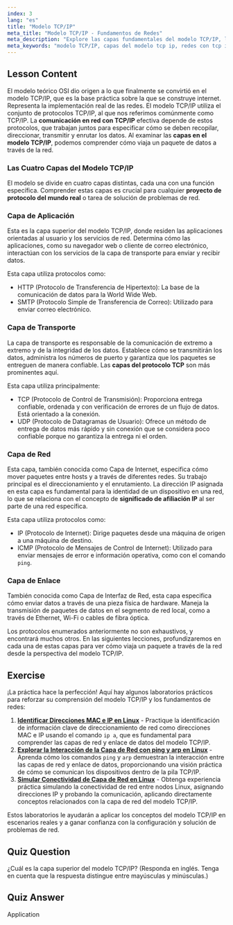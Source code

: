 ```yaml
---
index: 3
lang: "es"
title: "Modelo TCP/IP"
meta_title: "Modelo TCP/IP - Fundamentos de Redes"
meta_description: "Explore las capas fundamentales del modelo TCP/IP, la piedra angular de las redes modernas. Aprenda sobre las capas de Aplicación, Transporte, Red y Enlace para una red efectiva con TCP/IP."
meta_keywords: "modelo TCP/IP, capas del modelo tcp ip, redes con tcp ip, capas del protocolo tcp, capas de red, TCP, IP, redes Linux, proyecto de protocolo real"
---
```


## Lesson Content

El modelo teórico OSI dio origen a lo que finalmente se convirtió en el modelo TCP/IP, que es la base práctica sobre la que se construye internet. Representa la implementación real de las redes. El modelo TCP/IP utiliza el conjunto de protocolos TCP/IP, al que nos referimos comúnmente como TCP/IP. La **comunicación en red con TCP/IP** efectiva depende de estos protocolos, que trabajan juntos para especificar cómo se deben recopilar, direccionar, transmitir y enrutar los datos. Al examinar las **capas en el modelo TCP/IP**, podemos comprender cómo viaja un paquete de datos a través de la red.

### Las Cuatro Capas del Modelo TCP/IP

El modelo se divide en cuatro capas distintas, cada una con una función específica. Comprender estas capas es crucial para cualquier **proyecto de protocolo del mundo real** o tarea de solución de problemas de red.

### Capa de Aplicación

Esta es la capa superior del modelo TCP/IP, donde residen las aplicaciones orientadas al usuario y los servicios de red. Determina cómo las aplicaciones, como su navegador web o cliente de correo electrónico, interactúan con los servicios de la capa de transporte para enviar y recibir datos.

Esta capa utiliza protocolos como:

- HTTP (Protocolo de Transferencia de Hipertexto): La base de la comunicación de datos para la World Wide Web.
- SMTP (Protocolo Simple de Transferencia de Correo): Utilizado para enviar correo electrónico.

### Capa de Transporte

La capa de transporte es responsable de la comunicación de extremo a extremo y de la integridad de los datos. Establece cómo se transmitirán los datos, administra los números de puerto y garantiza que los paquetes se entreguen de manera confiable. Las **capas del protocolo TCP** son más prominentes aquí.

Esta capa utiliza principalmente:

- TCP (Protocolo de Control de Transmisión): Proporciona entrega confiable, ordenada y con verificación de errores de un flujo de datos. Está orientado a la conexión.
- UDP (Protocolo de Datagramas de Usuario): Ofrece un método de entrega de datos más rápido y sin conexión que se considera poco confiable porque no garantiza la entrega ni el orden.

### Capa de Red

Esta capa, también conocida como Capa de Internet, especifica cómo mover paquetes entre hosts y a través de diferentes redes. Su trabajo principal es el direccionamiento y el enrutamiento. La dirección IP asignada en esta capa es fundamental para la identidad de un dispositivo en una red, lo que se relaciona con el concepto de **significado de afiliación IP** al ser parte de una red específica.

Esta capa utiliza protocolos como:

- IP (Protocolo de Internet): Dirige paquetes desde una máquina de origen a una máquina de destino.
- ICMP (Protocolo de Mensajes de Control de Internet): Utilizado para enviar mensajes de error e información operativa, como con el comando `ping`.

### Capa de Enlace

También conocida como Capa de Interfaz de Red, esta capa especifica cómo enviar datos a través de una pieza física de hardware. Maneja la transmisión de paquetes de datos en el segmento de red local, como a través de Ethernet, Wi-Fi o cables de fibra óptica.

Los protocolos enumerados anteriormente no son exhaustivos, y encontrará muchos otros. En las siguientes lecciones, profundizaremos en cada una de estas capas para ver cómo viaja un paquete a través de la red desde la perspectiva del modelo TCP/IP.

## Exercise

¡La práctica hace la perfección! Aquí hay algunos laboratorios prácticos para reforzar su comprensión del modelo TCP/IP y los fundamentos de redes:

1. **[Identificar Direcciones MAC e IP en Linux](https://labex.io/es/labs/comptia-identify-mac-and-ip-addresses-in-linux-592731)** - Practique la identificación de información clave de direccionamiento de red como direcciones MAC e IP usando el comando `ip a`, que es fundamental para comprender las capas de red y enlace de datos del modelo TCP/IP.
2. **[Explorar la Interacción de la Capa de Red con ping y arp en Linux](https://labex.io/es/labs/comptia-explore-network-layer-interaction-with-ping-and-arp-in-linux-592746)** - Aprenda cómo los comandos `ping` y `arp` demuestran la interacción entre las capas de red y enlace de datos, proporcionando una visión práctica de cómo se comunican los dispositivos dentro de la pila TCP/IP.
3. **[Simular Conectividad de Capa de Red en Linux](https://labex.io/es/labs/comptia-simulate-network-layer-connectivity-in-linux-592752)** - Obtenga experiencia práctica simulando la conectividad de red entre nodos Linux, asignando direcciones IP y probando la comunicación, aplicando directamente conceptos relacionados con la capa de red del modelo TCP/IP.

Estos laboratorios le ayudarán a aplicar los conceptos del modelo TCP/IP en escenarios reales y a ganar confianza con la configuración y solución de problemas de red.

## Quiz Question

¿Cuál es la capa superior del modelo TCP/IP? (Responda en inglés. Tenga en cuenta que la respuesta distingue entre mayúsculas y minúsculas.)

## Quiz Answer

Application
